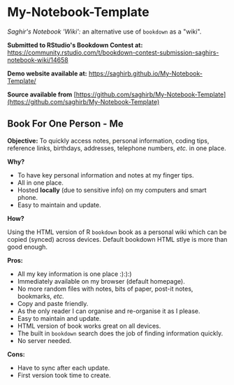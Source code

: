 # My-Notebook-Template

*Saghir's Notebook 'Wiki':* an alternative use of `bookdown` as a "wiki".

**Submitted to RStudio's Bookdown Contest at:** https://community.rstudio.com/t/bookdown-contest-submission-saghirs-notebook-wiki/14658

**Demo website available at:** https://saghirb.github.io/My-Notebook-Template/

**Source available from** [https://github.com/saghirb/My-Notebook-Template](https://github.com/saghirb/My-Notebook-Template)

## Book For One Person - Me

**Objective:** To quickly access notes, personal information, coding tips, reference links, birthdays, addresses, telephone numbers, *etc.* in one place.

**Why?** 

* To have key personal information and notes at my finger tips.
* All in one place.
* Hosted **locally** (due to sensitive info) on my computers and smart phone.
* Easy to maintain and update.

**How?** 

Using the HTML version of R `bookdown` book as a personal wiki which can be copied (synced) across devices. Default bookdown HTML stlye is more than good enough.

**Pros:** 

* All my key information is one place :):):)
* Immediately available on my browser (default homepage).
* No more random files with notes, bits of paper, post-it notes, bookmarks, *etc.*
* Copy and paste friendly.
* As the only reader I can organise and re-organise it as I please.
* Easy to maintain and update. 
* HTML version of book works great on all devices.
* The built in `bookdown` search does the job of finding information quickly.
* No server needed.

**Cons:** 

* Have to sync after each update.
* First version took time to create.
